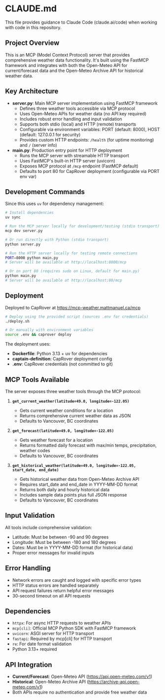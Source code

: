 # CLAUDE.md

This file provides guidance to Claude Code (claude.ai/code) when working with code in this repository.

## Project Overview

This is an MCP (Model Context Protocol) server that provides comprehensive weather data functionality. It's built using the FastMCP framework and integrates with both the Open-Meteo API for current/forecast data and the Open-Meteo Archive API for historical weather data.

## Key Architecture

- **server.py**: Main MCP server implementation using FastMCP framework
  - Defines three weather tools accessible via MCP protocol
  - Uses Open-Meteo APIs for weather data (no API key required)
  - Includes robust error handling and input validation
  - Supports both stdio (local) and HTTP (remote) transports
  - Configurable via environment variables: PORT (default: 8000), HOST (default: 127.0.0.1 for security)
  - Provides custom HTTP endpoints: `/health` (for uptime monitoring) and `/` (server info)
- **main.py**: Production entry point for HTTP deployment
  - Runs the MCP server with streamable HTTP transport
  - Uses FastMCP's built-in HTTP server (uvicorn)
  - Exposes MCP protocol at `/mcp` endpoint (FastMCP default)
  - Defaults to port 80 for CapRover deployment (configurable via PORT env var)

## Development Commands

Since this uses `uv` for dependency management:

```bash
# Install dependencies
uv sync

# Run the MCP server locally for development/testing (stdio transport)
mcp dev server.py

# Or run directly with Python (stdio transport)
python server.py

# Run the HTTP server locally for testing remote connections
PORT=8000 python main.py
# Server will be available at http://localhost:8000/mcp

# Or on port 80 (requires sudo on Linux, default for main.py)
python main.py
# Server will be available at http://localhost:80/mcp
```

## Deployment

Deployed to CapRover at https://mcp-weather.mattmanuel.ca/mcp

```bash
# Deploy using the provided script (sources .env for credentials)
./deploy.sh

# Or manually with environment variables
source .env && caprover deploy
```

The deployment uses:
- **Dockerfile**: Python 3.13 + uv for dependencies
- **captain-definition**: CapRover deployment config
- **.env**: CapRover credentials (not committed to git)

## MCP Tools Available

The server exposes three weather tools through the MCP protocol:

1. **`get_current_weather(latitude=49.0, longitude=-122.05)`**
   - Gets current weather conditions for a location
   - Returns comprehensive current weather data as JSON
   - Defaults to Vancouver, BC coordinates

2. **`get_forecast(latitude=49.0, longitude=-122.05)`**
   - Gets weather forecast for a location
   - Returns formatted daily forecast with max/min temps, precipitation, weather codes
   - Defaults to Vancouver, BC coordinates

3. **`get_historical_weather(latitude=49.0, longitude=-122.05, start_date, end_date)`**
   - Gets historical weather data from Open-Meteo Archive API
   - Requires start_date and end_date in YYYY-MM-DD format
   - Returns both daily and hourly historical data
   - Includes sample data points plus full JSON response
   - Defaults to Vancouver, BC coordinates

## Input Validation

All tools include comprehensive validation:
- Latitude: Must be between -90 and 90 degrees
- Longitude: Must be between -180 and 180 degrees
- Dates: Must be in YYYY-MM-DD format (for historical data)
- Proper error messages for invalid inputs

## Error Handling

- Network errors are caught and logged with specific error types
- HTTP status errors are handled separately
- API request failures return helpful error messages
- 30-second timeout on all API requests

## Dependencies

- `httpx`: For async HTTP requests to weather APIs
- `mcp[cli]`: Official MCP Python SDK with FastMCP framework
- `uvicorn`: ASGI server for HTTP transport
- `fastapi`: Required by mcp[cli] for HTTP transport
- `re`: For date format validation
- Python 3.13+ required

## API Integration

- **Current/Forecast**: Open-Meteo API (https://api.open-meteo.com/v1)
- **Historical**: Open-Meteo Archive API (https://archive-api.open-meteo.com/v1)
- Both APIs require no authentication and provide free weather data